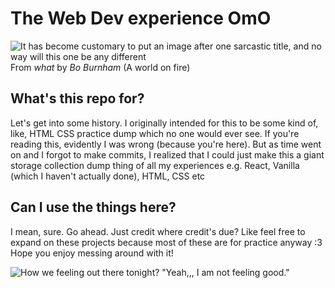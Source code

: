 # The Web Dev experience OmO
![It has become customary to put an image after one sarcastic title, and no way will this one be any different](https://cdn.scoresaber.com/covers/4404F56574B13561B1E3419DC6D64C83772AA626.png)
From *what* by *Bo Burnham* (A world on fire)

## What's this repo for? 
Let's get into some history. I originally intended for this to be some kind of, like, HTML CSS practice dump which no one would ever see. If you're reading this, evidently I was wrong (because you're here). But as time went on and I forgot to make commits, I realized that I could just make this a giant storage collection dump thing of all my experiences e.g. React, Vanilla (which I haven't actually done), HTML, CSS etc

## Can I use the things here?
I mean, sure. Go ahead. Just credit where credit's due? Like feel free to expand on these projects because most of these are for practice anyway :3 Hope you enjoy messing around with it!

![How we feeling out there tonight?](https://i.ytimg.com/vi/CJbR7K0E2Z4/maxresdefault.jpg)
"Yeah,,, I am not feeling good."